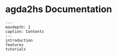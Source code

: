 # agda2hs Documentation

```{toctree}
---
maxdepth: 1
caption: Contents
---
introduction
features
tutorials
```
